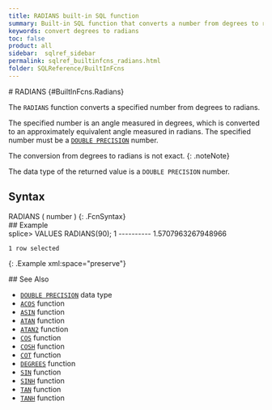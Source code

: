 ```yaml
---
title: RADIANS built-in SQL function
summary: Built-in SQL function that converts a number from degrees to radians
keywords: convert degrees to radians
toc: false
product: all
sidebar:  sqlref_sidebar
permalink: sqlref_builtinfcns_radians.html
folder: SQLReference/BuiltInFcns
---
```

<section>
<div class="TopicContent" data-swiftype-index="true" markdown="1">
# RADIANS   {#BuiltInFcns.Radians}

The `RADIANS` function converts a specified number from degrees to
radians.

The specified number is an angle measured in degrees, which is converted
to an approximately equivalent angle measured in radians. The specified
number must be a [`DOUBLE
PRECISION`](sqlref_datatypes_doubleprecision.html) number.

The conversion from degrees to radians is not exact.
{: .noteNote}

The data type of the returned value is a `DOUBLE PRECISION` number.

## Syntax

<div class="fcnWrapperWide" markdown="1">
    RADIANS ( number )
{: .FcnSyntax}

</div>
## Example

<div class="preWrapper" markdown="1">
    splice> VALUES RADIANS(90);
    1
    ----------
    1.5707963267948966
    
    1 row selected
{: .Example xml:space="preserve"}

</div>
## See Also

* [`DOUBLE PRECISION`](sqlref_datatypes_doubleprecision.html) data type
* [`ACOS`](sqlref_builtinfcns_acos.html) function
* [`ASIN`](sqlref_builtinfcns_asin.html) function
* [`ATAN`](sqlref_builtinfcns_atan.html) function
* [`ATAN2`](sqlref_builtinfcns_atan2.html) function
* [`COS`](sqlref_builtinfcns_cos.html) function
* [`COSH`](sqlref_builtinfcns_cosh.html) function
* [`COT`](sqlref_builtinfcns_cot.html) function
* [`DEGREES`](sqlref_builtinfcns_degrees.html) function
* [`SIN`](sqlref_builtinfcns_sin.html) function
* [`SINH`](sqlref_builtinfcns_sinh.html) function
* [`TAN`](sqlref_builtinfcns_tan.html) function
* [`TANH`](sqlref_builtinfcns_tanh.html) function

</div>
</section>

